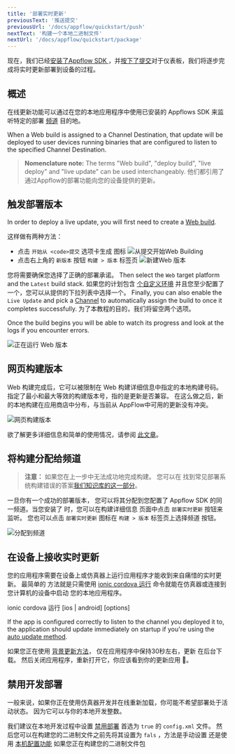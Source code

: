 ```yaml
---
title: '部署实时更新'
previousText: '推送提交'
previousUrl: '/docs/appflow/quickstart/push'
nextText: '构建一个本地二进制文件'
nextUrl: '/docs/appflow/quickstart/package'
---
```


现在，我们已经[安装了Appflow SDK ](/docs/appflow/quickstart/installation)，并[按下了提交](/docs/appflow/quickstart/push)对于仪表板，我们将逐步完成将实时更新部署到设备的过程。

## 概述

在线更新功能可以通过在您的本地应用程序中使用已安装的 Appflows SDK 来监听特定的部署 [频道](/docs/appflow/deploy/channels) 目的地。

When a Web build is assigned to a Channel Destination, that update will be deployed to user devices running binaries that are configured to listen to the specified Channel Destination.

<blockquote>
<b>Nomenclature note:</b> The terms "Web build", "deploy build", "live deploy" and "live update" can be used interchangeably. 他们都引用了通过Appflow的部署功能向您的设备提供的更新。
</blockquote>

## 触发部署版本

In order to deploy a live update, you will first need to create a [Web build](/docs/appflow/deploy/builds).

这样做有两种方法：

* 点击 `开始从 <code>提交` 选项卡生成</code> 图标 ![从提交开始Web Building](/docs/assets/img/appflow/ss-start-web-build-commits.png)
* 点击右上角的 `新版本` 按钮 `构建 > 版本` 标签页 ![新建Web 版本](/docs/assets/img/appflow/ss-new-web-build.png)

您将需要确保您选择了正确的部署承诺。 Then select the `Web` target platform and the `Latest` build stack. 如果您的计划包含 [个自定义环境](/docs/appflow/automation/environments#custom-environments) 并且您至少配置了一个，您可以从提供的下拉列表中选择一个。 Finally, you can also enable the `Live Update` and pick a [Channel](/docs/appflow/deploy/channels) to automatically assign the build to once it completes successfully. 为了本教程的目的，我们将留空两个选项。

Once the build begins you will be able to watch its progress and look at the logs if you encounter errors.

![正在运行 Web 版本](/docs/assets/img/appflow/gif-start-web-build.gif)

## 网页构建版本

Web 构建完成后，它可以被限制在 Web 构建详细信息中指定的本地构建号码。 指定了最小和最大等效的构建版本号，指的是更新是否兼容。 在这么做之后，新的本地构建在应用商店中分布，与当前从 AppFlow中可用的更新没有冲突。

![网页构建版本](/docs/assets/img/appflow/web-build-versioning.png)

欲了解更多详细信息和简单的使用情况，请参阅 [此文章](https://ionic.zendesk.com/hc/en-us/articles/360003567694-How-to-restrict-Deploy-updates-by-native-version)。

## 将构建分配给频道

<blockquote>
  
<b>注意：</b> 如果您在上一步中无法成功地完成构建。 您可以在 找到常见部署系统构建错误的答案<a href="https://ionic.zendesk.com/hc/en-us/categories/360000410474-Deploy-Builds-Git-" target="_blank">我们知识库的这一部分</a>。
</blockquote>

一旦你有一个成功的部署版本， 您可以将其分配到您配置了 Appflow SDK 的同一频道。当您安装了 时，您可以在构建详细信息 页面中点击 `部署实时更新` 按钮来监听。 您也可以点击 `部署实时更新` 图标在 `构建 > 版本` 标签页上选择频道 按钮。

![分配到频道](/docs/assets/img/appflow/gif-assign-to-channel.gif)

## 在设备上接收实时更新

您的应用程序需要在设备上或仿真器上运行应用程序才能收到来自痛惜的实时更新。 最简单的 方法就是只需使用 [ionic cordova 运行](/docs/cli/commands/cordova-run) 命令就能在仿真器或连接到您计算机的设备中启动 您的本地应用程序。

<command-line> <command-prompt> ionic cordova 运行 \[ios | android\] \[options\] </command-prompt> </command-line>

If the app is configured correctly to listen to the channel you deployed it to, the application should update immediately on startup if you're using the [auto update method](/docs/appflow/deploy/api#update_method).

如果您正在使用 [背景更新方法](/docs/appflow/deploy/api#update_method)， 仅在应用程序中保持30秒左右，更新 在后台下载。 然后关闭应用程序，重新打开它，你应该看到你的更新应用 🎉。

## 禁用开发部署

一般来说，如果你正在使用仿真器开发并在线重新加载，你可能不希望部署处于活动状态。 因为它可以与你的本地开发整数。

我们建议在本地开发过程中设置 [禁用部署](/docs/appflow/deploy/api#disabledeploy) 首选为 `true` 的 `config.xml` 文件。 然后您可以在构建您的二进制文件之前先将其设置为 `fals` ，方法是手动设置 还是使用 [本机配置功能](/docs/appflow/package/native-configs) 如果您正在构建您的二进制文件包 [](/docs/appflow/package/intro)